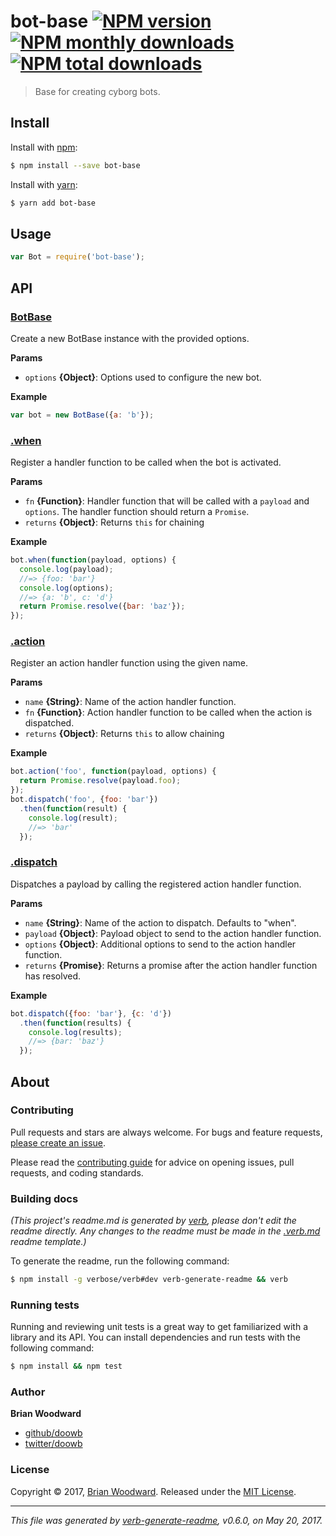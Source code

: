 # bot-base [![NPM version](https://img.shields.io/npm/v/bot-base.svg?style=flat)](https://www.npmjs.com/package/bot-base) [![NPM monthly downloads](https://img.shields.io/npm/dm/bot-base.svg?style=flat)](https://npmjs.org/package/bot-base)  [![NPM total downloads](https://img.shields.io/npm/dt/bot-base.svg?style=flat)](https://npmjs.org/package/bot-base)

> Base for creating cyborg bots.

## Install

Install with [npm](https://www.npmjs.com/):

```sh
$ npm install --save bot-base
```

Install with [yarn](https://yarnpkg.com):

```sh
$ yarn add bot-base
```

## Usage

```js
var Bot = require('bot-base');
```

## API

### [BotBase](index.js#L20)

Create a new BotBase instance with the provided options.

**Params**

* `options` **{Object}**: Options used to configure the new bot.

**Example**

```js
var bot = new BotBase({a: 'b'});
```

### [.when](index.js#L56)

Register a handler function to be called when the bot is activated.

**Params**

* `fn` **{Function}**: Handler function that will be called with a `payload` and `options`. The handler function should return a `Promise`.
* `returns` **{Object}**: Returns `this` for chaining

**Example**

```js
bot.when(function(payload, options) {
  console.log(payload);
  //=> {foo: 'bar'}
  console.log(options);
  //=> {a: 'b', c: 'd'}
  return Promise.resolve({bar: 'baz'});
});
```

### [.action](index.js#L81)

Register an action handler function using the given name.

**Params**

* `name` **{String}**: Name of the action handler function.
* `fn` **{Function}**: Action handler function to be called when the action is dispatched.
* `returns` **{Object}**: Returns `this` to allow chaining

**Example**

```js
bot.action('foo', function(payload, options) {
  return Promise.resolve(payload.foo);
});
bot.dispatch('foo', {foo: 'bar'})
  .then(function(result) {
    console.log(result);
    //=> 'bar'
  });
```

### [.dispatch](index.js#L108)

Dispatches a payload by calling the registered action handler function.

**Params**

* `name` **{String}**: Name of the action to dispatch. Defaults to "when".
* `payload` **{Object}**: Payload object to send to the action handler function.
* `options` **{Object}**: Additional options to send to the action handler function.
* `returns` **{Promise}**: Returns a promise after the action handler function has resolved.

**Example**

```js
bot.dispatch({foo: 'bar'}, {c: 'd'})
  .then(function(results) {
    console.log(results);
    //=> {bar: 'baz'}
  });
```

## About

### Contributing

Pull requests and stars are always welcome. For bugs and feature requests, [please create an issue](../../issues/new).

Please read the [contributing guide](.github/contributing.md) for advice on opening issues, pull requests, and coding standards.

### Building docs

_(This project's readme.md is generated by [verb](https://github.com/verbose/verb-generate-readme), please don't edit the readme directly. Any changes to the readme must be made in the [.verb.md](.verb.md) readme template.)_

To generate the readme, run the following command:

```sh
$ npm install -g verbose/verb#dev verb-generate-readme && verb
```

### Running tests

Running and reviewing unit tests is a great way to get familiarized with a library and its API. You can install dependencies and run tests with the following command:

```sh
$ npm install && npm test
```

### Author

**Brian Woodward**

* [github/doowb](https://github.com/doowb)
* [twitter/doowb](https://twitter.com/doowb)

### License

Copyright © 2017, [Brian Woodward](https://doowb.com).
Released under the [MIT License](LICENSE).

***

_This file was generated by [verb-generate-readme](https://github.com/verbose/verb-generate-readme), v0.6.0, on May 20, 2017._